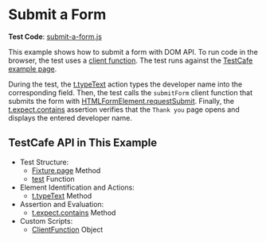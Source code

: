 # Submit a Form

**Test Code**: [submit-a-form.js](submit-a-form.js)

This example shows how to submit a form with DOM API. To run code in the browser, the test uses a [client function](https://devexpress.github.io/testcafe/documentation/guides/basic-guides/obtain-client-side-info.html). The test runs against the [TestCafe example page](https://devexpress.github.io/testcafe/example).

During the test, the [t.typeText](https://devexpress.github.io/testcafe/documentation/reference/test-api/testcontroller/typetext.html) action types the developer name into the corresponding field. Then, the test calls the `submitForm` client function that submits the form with [HTMLFormElement.requestSubmit](https://developer.mozilla.org/en-US/docs/Web/API/HTMLFormElement/requestSubmit). Finally, the [t.expect.contains](https://devexpress.github.io/testcafe/documentation/reference/test-api/testcontroller/expect/contains.html) assertion verifies that the `Thank you` page opens and displays the entered developer name.

## TestCafe API in This Example

* Test Structure:
  * [Fixture.page](https://devexpress.github.io/testcafe/documentation/reference/test-api/fixture/page.html) Method
  * [test](https://devexpress.github.io/testcafe/documentation/reference/test-api/global/test.html) Function
* Element Identification and Actions:
  * [t.typeText](https://devexpress.github.io/testcafe/documentation/reference/test-api/testcontroller/typetext.html) Method
* Assertion and Evaluation:
  * [t.expect.contains](https://devexpress.github.io/testcafe/documentation/reference/test-api/testcontroller/expect/contains.html) Method
* Custom Scripts:
  * [ClientFunction](https://devexpress.github.io/testcafe/documentation/reference/test-api/clientfunction/) Object